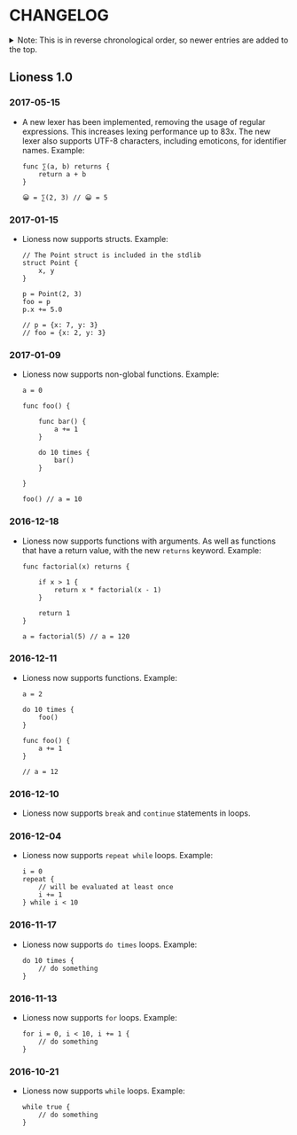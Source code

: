CHANGELOG
=========

<details>
<summary>Note: This is in reverse chronological order, so newer entries are added to the top.</summary>

| Contents                   |
| :------------------------- |
| [Lioness 1.0](#lioness-10) |

</details>


Lioness 1.0
-----------

### 2017-05-15
* A new lexer has been implemented, removing the usage of regular expressions. This increases lexing performance up to 83x. The new lexer also supports UTF-8 characters, including emoticons, for identifier names. Example:

	```lioness
	func ∑(a, b) returns {
	    return a + b
	}
	
	😀 = ∑(2, 3) // 😀 = 5
	```
	
### 2017-01-15
* Lioness now supports structs. Example:

	```lioness
	// The Point struct is included in the stdlib
	struct Point {
	    x, y
	}
	
	p = Point(2, 3)
	foo = p
	p.x += 5.0
	
	// p = {x: 7, y: 3}
	// foo = {x: 2, y: 3}
	```
	
### 2017-01-09
* Lioness now supports non-global functions. Example:

	```lioness
	a = 0
	
	func foo() {
		
	    func bar() {
	        a += 1
	    }
		
	    do 10 times {
	        bar()
	    }
		
	}
	
	foo() // a = 10
	```

### 2016-12-18

* Lioness now supports functions with arguments. As well as functions that have a return value, with the new ```returns``` keyword. Example:

	```lioness
	func factorial(x) returns {
	
	    if x > 1 {
	        return x * factorial(x - 1)
	    }
	
	    return 1
	}
	
	a = factorial(5) // a = 120
	```
		
### 2016-12-11

* Lioness now supports functions. Example:

	```lioness
	a = 2

	do 10 times {
	    foo()
	}

	func foo() {
	    a += 1
	}

	// a = 12
	```
	
### 2016-12-10

* Lioness now supports ```break``` and ```continue``` statements in loops. 
    
### 2016-12-04

* Lioness now supports ```repeat while``` loops. Example:

	```lioness
	i = 0
	repeat {
	    // will be evaluated at least once
	    i += 1
	} while i < 10
	```
    
### 2016-11-17

* Lioness now supports ```do times``` loops. Example:

	```lioness
	do 10 times {
	    // do something
	}
	```
    
### 2016-11-13

* Lioness now supports ```for``` loops. Example:

	```lioness
	for i = 0, i < 10, i += 1 {
	    // do something
	}
	```

### 2016-10-21

* Lioness now supports ```while``` loops. Example:

	```lioness
	while true {
	    // do something
	}
	```
	
